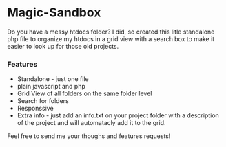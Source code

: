 # Magic-Sandbox

Do you have a messy htdocs folder? 
I did, so created this litle standalone php file to organize my htdocs in a grid view with a search box to make it easier to look up for those old projects.

### Features
 
 - Standalone -  just one file
 - plain javascript and php
 - Grid View of all folders on the same folder level
 - Search for folders
 - Responssive
 - Extra info - just add an info.txt on your project folder with a description of the project and will automatacly add it to the grid.
 
Feel free to send me your thoughs and features requests!
